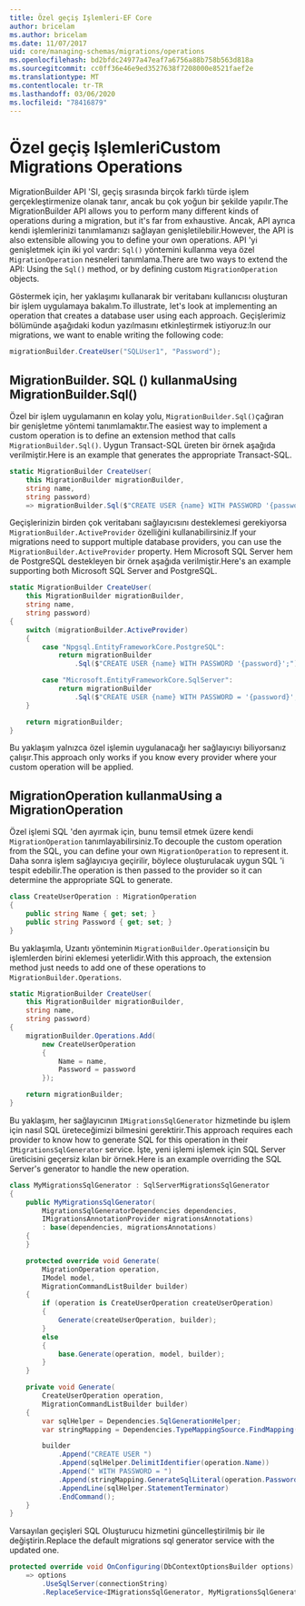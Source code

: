 ```yaml
---
title: Özel geçiş Işlemleri-EF Core
author: bricelam
ms.author: bricelam
ms.date: 11/07/2017
uid: core/managing-schemas/migrations/operations
ms.openlocfilehash: bd2bfdc24977a47eaf7a6756a88b758b563d818a
ms.sourcegitcommit: cc0ff36e46e9ed3527638f7208000e8521faef2e
ms.translationtype: MT
ms.contentlocale: tr-TR
ms.lasthandoff: 03/06/2020
ms.locfileid: "78416879"
---
```

# <a name="custom-migrations-operations"></a><span data-ttu-id="6bfbc-102">Özel geçiş Işlemleri</span><span class="sxs-lookup"><span data-stu-id="6bfbc-102">Custom Migrations Operations</span></span>

<span data-ttu-id="6bfbc-103">MigrationBuilder API 'SI, geçiş sırasında birçok farklı türde işlem gerçekleştirmenize olanak tanır, ancak bu çok yoğun bir şekilde yapılır.</span><span class="sxs-lookup"><span data-stu-id="6bfbc-103">The MigrationBuilder API allows you to perform many different kinds of operations during a migration, but it's far from exhaustive.</span></span> <span data-ttu-id="6bfbc-104">Ancak, API ayrıca kendi işlemlerinizi tanımlamanızı sağlayan genişletilebilir.</span><span class="sxs-lookup"><span data-stu-id="6bfbc-104">However, the API is also extensible allowing you to define your own operations.</span></span> <span data-ttu-id="6bfbc-105">API 'yi genişletmek için iki yol vardır: `Sql()` yöntemini kullanma veya özel `MigrationOperation` nesneleri tanımlama.</span><span class="sxs-lookup"><span data-stu-id="6bfbc-105">There are two ways to extend the API: Using the `Sql()` method, or by defining custom `MigrationOperation` objects.</span></span>

<span data-ttu-id="6bfbc-106">Göstermek için, her yaklaşımı kullanarak bir veritabanı kullanıcısı oluşturan bir işlem uygulamaya bakalım.</span><span class="sxs-lookup"><span data-stu-id="6bfbc-106">To illustrate, let's look at implementing an operation that creates a database user using each approach.</span></span> <span data-ttu-id="6bfbc-107">Geçişlerimiz bölümünde aşağıdaki kodun yazılmasını etkinleştirmek istiyoruz:</span><span class="sxs-lookup"><span data-stu-id="6bfbc-107">In our migrations, we want to enable writing the following code:</span></span>

``` csharp
migrationBuilder.CreateUser("SQLUser1", "Password");
```

## <a name="using-migrationbuildersql"></a><span data-ttu-id="6bfbc-108">MigrationBuilder. SQL () kullanma</span><span class="sxs-lookup"><span data-stu-id="6bfbc-108">Using MigrationBuilder.Sql()</span></span>

<span data-ttu-id="6bfbc-109">Özel bir işlem uygulamanın en kolay yolu, `MigrationBuilder.Sql()`çağıran bir genişletme yöntemi tanımlamaktır.</span><span class="sxs-lookup"><span data-stu-id="6bfbc-109">The easiest way to implement a custom operation is to define an extension method that calls `MigrationBuilder.Sql()`.</span></span> <span data-ttu-id="6bfbc-110">Uygun Transact-SQL üreten bir örnek aşağıda verilmiştir.</span><span class="sxs-lookup"><span data-stu-id="6bfbc-110">Here is an example that generates the appropriate Transact-SQL.</span></span>

``` csharp
static MigrationBuilder CreateUser(
    this MigrationBuilder migrationBuilder,
    string name,
    string password)
    => migrationBuilder.Sql($"CREATE USER {name} WITH PASSWORD '{password}';");
```

<span data-ttu-id="6bfbc-111">Geçişlerinizin birden çok veritabanı sağlayıcısını desteklemesi gerekiyorsa `MigrationBuilder.ActiveProvider` özelliğini kullanabilirsiniz.</span><span class="sxs-lookup"><span data-stu-id="6bfbc-111">If your migrations need to support multiple database providers, you can use the `MigrationBuilder.ActiveProvider` property.</span></span> <span data-ttu-id="6bfbc-112">Hem Microsoft SQL Server hem de PostgreSQL destekleyen bir örnek aşağıda verilmiştir.</span><span class="sxs-lookup"><span data-stu-id="6bfbc-112">Here's an example supporting both Microsoft SQL Server and PostgreSQL.</span></span>

``` csharp
static MigrationBuilder CreateUser(
    this MigrationBuilder migrationBuilder,
    string name,
    string password)
{
    switch (migrationBuilder.ActiveProvider)
    {
        case "Npgsql.EntityFrameworkCore.PostgreSQL":
            return migrationBuilder
                .Sql($"CREATE USER {name} WITH PASSWORD '{password}';");

        case "Microsoft.EntityFrameworkCore.SqlServer":
            return migrationBuilder
                .Sql($"CREATE USER {name} WITH PASSWORD = '{password}';");
    }

    return migrationBuilder;
}
```

<span data-ttu-id="6bfbc-113">Bu yaklaşım yalnızca özel işlemin uygulanacağı her sağlayıcıyı biliyorsanız çalışır.</span><span class="sxs-lookup"><span data-stu-id="6bfbc-113">This approach only works if you know every provider where your custom operation will be applied.</span></span>

## <a name="using-a-migrationoperation"></a><span data-ttu-id="6bfbc-114">MigrationOperation kullanma</span><span class="sxs-lookup"><span data-stu-id="6bfbc-114">Using a MigrationOperation</span></span>

<span data-ttu-id="6bfbc-115">Özel işlemi SQL 'den ayırmak için, bunu temsil etmek üzere kendi `MigrationOperation` tanımlayabilirsiniz.</span><span class="sxs-lookup"><span data-stu-id="6bfbc-115">To decouple the custom operation from the SQL, you can define your own `MigrationOperation` to represent it.</span></span> <span data-ttu-id="6bfbc-116">Daha sonra işlem sağlayıcıya geçirilir, böylece oluşturulacak uygun SQL 'i tespit edebilir.</span><span class="sxs-lookup"><span data-stu-id="6bfbc-116">The operation is then passed to the provider so it can determine the appropriate SQL to generate.</span></span>

``` csharp
class CreateUserOperation : MigrationOperation
{
    public string Name { get; set; }
    public string Password { get; set; }
}
```

<span data-ttu-id="6bfbc-117">Bu yaklaşımla, Uzantı yönteminin `MigrationBuilder.Operations`için bu işlemlerden birini eklemesi yeterlidir.</span><span class="sxs-lookup"><span data-stu-id="6bfbc-117">With this approach, the extension method just needs to add one of these operations to `MigrationBuilder.Operations`.</span></span>

``` csharp
static MigrationBuilder CreateUser(
    this MigrationBuilder migrationBuilder,
    string name,
    string password)
{
    migrationBuilder.Operations.Add(
        new CreateUserOperation
        {
            Name = name,
            Password = password
        });

    return migrationBuilder;
}
```

<span data-ttu-id="6bfbc-118">Bu yaklaşım, her sağlayıcının `IMigrationsSqlGenerator` hizmetinde bu işlem için nasıl SQL üreteceğimizi bilmesini gerektirir.</span><span class="sxs-lookup"><span data-stu-id="6bfbc-118">This approach requires each provider to know how to generate SQL for this operation in their `IMigrationsSqlGenerator` service.</span></span> <span data-ttu-id="6bfbc-119">İşte, yeni işlemi işlemek için SQL Server üreticisini geçersiz kılan bir örnek.</span><span class="sxs-lookup"><span data-stu-id="6bfbc-119">Here is an example overriding the SQL Server's generator to handle the new operation.</span></span>

``` csharp
class MyMigrationsSqlGenerator : SqlServerMigrationsSqlGenerator
{
    public MyMigrationsSqlGenerator(
        MigrationsSqlGeneratorDependencies dependencies,
        IMigrationsAnnotationProvider migrationsAnnotations)
        : base(dependencies, migrationsAnnotations)
    {
    }

    protected override void Generate(
        MigrationOperation operation,
        IModel model,
        MigrationCommandListBuilder builder)
    {
        if (operation is CreateUserOperation createUserOperation)
        {
            Generate(createUserOperation, builder);
        }
        else
        {
            base.Generate(operation, model, builder);
        }
    }

    private void Generate(
        CreateUserOperation operation,
        MigrationCommandListBuilder builder)
    {
        var sqlHelper = Dependencies.SqlGenerationHelper;
        var stringMapping = Dependencies.TypeMappingSource.FindMapping(typeof(string));

        builder
            .Append("CREATE USER ")
            .Append(sqlHelper.DelimitIdentifier(operation.Name))
            .Append(" WITH PASSWORD = ")
            .Append(stringMapping.GenerateSqlLiteral(operation.Password))
            .AppendLine(sqlHelper.StatementTerminator)
            .EndCommand();
    }
}
```

<span data-ttu-id="6bfbc-120">Varsayılan geçişleri SQL Oluşturucu hizmetini güncelleştirilmiş bir ile değiştirin.</span><span class="sxs-lookup"><span data-stu-id="6bfbc-120">Replace the default migrations sql generator service with the updated one.</span></span>

``` csharp
protected override void OnConfiguring(DbContextOptionsBuilder options)
    => options
        .UseSqlServer(connectionString)
        .ReplaceService<IMigrationsSqlGenerator, MyMigrationsSqlGenerator>();
```
